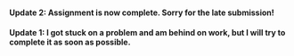 #### Update 2: Assignment is now complete. Sorry for the late submission!

#### Update 1: I got stuck on a problem and am behind on work, but I will try to complete it as soon as possible.
